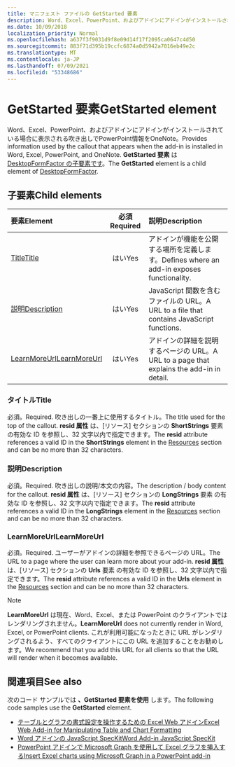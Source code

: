 ```yaml
---
title: マニフェスト ファイルの GetStarted 要素
description: Word、Excel、PowerPoint、およびアドインにアドインがインストールされている場合に表示される吹き出しでPowerPoint情報をOneNote。
ms.date: 10/09/2018
localization_priority: Normal
ms.openlocfilehash: a637f3f9031d9f8e09d14f17f2095ca0647c4d50
ms.sourcegitcommit: 883f71d395b19ccfc6874a0d5942a7016eb49e2c
ms.translationtype: MT
ms.contentlocale: ja-JP
ms.lasthandoff: 07/09/2021
ms.locfileid: "53348686"
---
```

# <a name="getstarted-element"></a><span data-ttu-id="4f910-103">GetStarted 要素</span><span class="sxs-lookup"><span data-stu-id="4f910-103">GetStarted element</span></span>

<span data-ttu-id="4f910-104">Word、Excel、PowerPoint、およびアドインにアドインがインストールされている場合に表示される吹き出しでPowerPoint情報をOneNote。</span><span class="sxs-lookup"><span data-stu-id="4f910-104">Provides information used by the callout that appears when the add-in is installed in Word, Excel, PowerPoint, and OneNote.</span></span> <span data-ttu-id="4f910-105">**GetStarted 要素** は [DesktopFormFactor の子要素です](desktopformfactor.md)。</span><span class="sxs-lookup"><span data-stu-id="4f910-105">The **GetStarted** element is a child element of [DesktopFormFactor](desktopformfactor.md).</span></span>

## <a name="child-elements"></a><span data-ttu-id="4f910-106">子要素</span><span class="sxs-lookup"><span data-stu-id="4f910-106">Child elements</span></span>

| <span data-ttu-id="4f910-107">要素</span><span class="sxs-lookup"><span data-stu-id="4f910-107">Element</span></span>                       | <span data-ttu-id="4f910-108">必須</span><span class="sxs-lookup"><span data-stu-id="4f910-108">Required</span></span> | <span data-ttu-id="4f910-109">説明</span><span class="sxs-lookup"><span data-stu-id="4f910-109">Description</span></span>                                        |
|:------------------------------|:--------:|:---------------------------------------------------|
| [<span data-ttu-id="4f910-110">Title</span><span class="sxs-lookup"><span data-stu-id="4f910-110">Title</span></span>](#title)               | <span data-ttu-id="4f910-111">はい</span><span class="sxs-lookup"><span data-stu-id="4f910-111">Yes</span></span>      | <span data-ttu-id="4f910-112">アドインが機能を公開する場所を定義します。</span><span class="sxs-lookup"><span data-stu-id="4f910-112">Defines where an add-in exposes functionality.</span></span>     |
| [<span data-ttu-id="4f910-113">説明</span><span class="sxs-lookup"><span data-stu-id="4f910-113">Description</span></span>](#description)   | <span data-ttu-id="4f910-114">はい</span><span class="sxs-lookup"><span data-stu-id="4f910-114">Yes</span></span>      | <span data-ttu-id="4f910-115">JavaScript 関数を含むファイルの URL。</span><span class="sxs-lookup"><span data-stu-id="4f910-115">A URL to a file that contains JavaScript functions.</span></span>|
| [<span data-ttu-id="4f910-116">LearnMoreUrl</span><span class="sxs-lookup"><span data-stu-id="4f910-116">LearnMoreUrl</span></span>](#learnmoreurl) | <span data-ttu-id="4f910-117">はい</span><span class="sxs-lookup"><span data-stu-id="4f910-117">Yes</span></span>       | <span data-ttu-id="4f910-118">アドインの詳細を説明するページの URL。</span><span class="sxs-lookup"><span data-stu-id="4f910-118">A URL to a page that explains the add-in in detail.</span></span>   |

### <a name="title"></a><span data-ttu-id="4f910-119">タイトル</span><span class="sxs-lookup"><span data-stu-id="4f910-119">Title</span></span> 

<span data-ttu-id="4f910-120">必須。</span><span class="sxs-lookup"><span data-stu-id="4f910-120">Required.</span></span> <span data-ttu-id="4f910-121">吹き出しの一番上に使用するタイトル。</span><span class="sxs-lookup"><span data-stu-id="4f910-121">The title used for the top of the callout.</span></span> <span data-ttu-id="4f910-122">**resid 属性** は、[リソース] セクションの **ShortStrings** 要素 [](resources.md)の有効な ID を参照し、32 文字以内で指定できます。</span><span class="sxs-lookup"><span data-stu-id="4f910-122">The **resid** attribute references a valid ID in the **ShortStrings** element in the [Resources](resources.md) section and can be no more than 32 characters.</span></span>

### <a name="description"></a><span data-ttu-id="4f910-123">説明</span><span class="sxs-lookup"><span data-stu-id="4f910-123">Description</span></span>

<span data-ttu-id="4f910-124">必須。</span><span class="sxs-lookup"><span data-stu-id="4f910-124">Required.</span></span> <span data-ttu-id="4f910-125">吹き出しの説明/本文の内容。</span><span class="sxs-lookup"><span data-stu-id="4f910-125">The description / body content for the callout.</span></span> <span data-ttu-id="4f910-126">**resid 属性** は、[リソース] セクションの **LongStrings** 要素 [](resources.md)の有効な ID を参照し、32 文字以内で指定できます。</span><span class="sxs-lookup"><span data-stu-id="4f910-126">The **resid** attribute references a valid ID in the **LongStrings** element in the [Resources](resources.md) section and can be no more than 32 characters.</span></span>

### <a name="learnmoreurl"></a><span data-ttu-id="4f910-127">LearnMoreUrl</span><span class="sxs-lookup"><span data-stu-id="4f910-127">LearnMoreUrl</span></span>

<span data-ttu-id="4f910-128">必須。</span><span class="sxs-lookup"><span data-stu-id="4f910-128">Required.</span></span> <span data-ttu-id="4f910-129">ユーザーがアドインの詳細を参照できるページの URL。</span><span class="sxs-lookup"><span data-stu-id="4f910-129">The URL to a page where the user can learn more about your add-in.</span></span> <span data-ttu-id="4f910-130">**resid 属性** は、[リソース] セクションの **Urls** 要素 [](resources.md)の有効な ID を参照し、32 文字以内で指定できます。</span><span class="sxs-lookup"><span data-stu-id="4f910-130">The **resid** attribute references a valid ID in the **Urls** element in the [Resources](resources.md) section and can be no more than 32 characters.</span></span>

> [!NOTE]
> <span data-ttu-id="4f910-131">**LearnMoreUrl** は現在、Word、Excel、または PowerPoint のクライアントではレンダリングされません。</span><span class="sxs-lookup"><span data-stu-id="4f910-131">**LearnMoreUrl** does not currently render in Word, Excel, or PowerPoint clients.</span></span> <span data-ttu-id="4f910-132">これが利用可能になったときに URL がレンダリングされるよう、すべてのクライアントにこの URL を追加することをお勧めします。</span><span class="sxs-lookup"><span data-stu-id="4f910-132">We recommend that you add this URL for all clients so that the URL will render when it becomes available.</span></span> 

## <a name="see-also"></a><span data-ttu-id="4f910-133">関連項目</span><span class="sxs-lookup"><span data-stu-id="4f910-133">See also</span></span>

<span data-ttu-id="4f910-134">次のコード サンプルでは **、GetStarted 要素を使用** します。</span><span class="sxs-lookup"><span data-stu-id="4f910-134">The following code samples use the **GetStarted** element.</span></span>

* [<span data-ttu-id="4f910-135">テーブルとグラフの書式設定を操作するための Excel Web アドイン</span><span class="sxs-lookup"><span data-stu-id="4f910-135">Excel Web Add-in for Manipulating Table and Chart Formatting</span></span>](https://github.com/OfficeDev/Excel-Add-in-JavaScript-SalesTracker)
* [<span data-ttu-id="4f910-136">Word アドインの JavaScript SpecKit</span><span class="sxs-lookup"><span data-stu-id="4f910-136">Word Add-in JavaScript SpecKit</span></span>](https://github.com/OfficeDev/Word-Add-in-JS-SpecKit)
* [<span data-ttu-id="4f910-137">PowerPoint アドインで Microsoft Graph を使用して Excel グラフを挿入する</span><span class="sxs-lookup"><span data-stu-id="4f910-137">Insert Excel charts using Microsoft Graph in a PowerPoint add-in</span></span>](https://github.com/OfficeDev/PowerPoint-Add-in-Microsoft-Graph-ASPNET-InsertChart)
